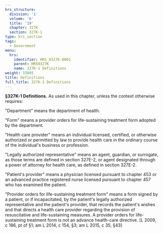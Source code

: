 ```yaml
---
hrs_structure:
  division: '1'
  volume: '6'
  title: '19'
  chapter: 327K
  section: 327K-1
type: hrs_section
tags:
  - Government
menu:
  hrs:
    identifier: HRS_0327K-0001
    parent: HRS0327K
    name: 327K-1 Definitions
weight: 33005
title: Definitions
full_title: 327K-1 Definitions
---
```

**§327K-1 Definitions.** As used in this chapter, unless the context otherwise requires:

"Department" means the department of health.

"Form" means a provider orders for life-sustaining treatment form adopted by the department.

"Health care provider" means an individual licensed, certified, or otherwise authorized or permitted by law to provide health care in the ordinary course of the individual's business or profession.

"Legally authorized representative" means an agent, guardian, or surrogate, as those terms are defined in section 327E-2, or agent designated through a power of attorney for health care, as defined in section 327E-2.

"Patient's provider" means a physician licensed pursuant to chapter 453 or an advanced practice registered nurse licensed pursuant to chapter 457 who has examined the patient.

"Provider orders for life-sustaining treatment form" means a form signed by a patient, or if incapacitated, by the patient's legally authorized representative and the patient's provider, that records the patient's wishes and that directs a health care provider regarding the provision of resuscitative and life-sustaining measures. A provider orders for life-sustaining treatment form is not an advance health-care directive. [L 2009, c 186, pt of §1; am L 2014, c 154, §3; am L 2015, c 35, §43]